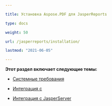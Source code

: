 ```yaml
---

title: Установка Aspose.PDF для JasperReports

type: docs

weight: 50

url: /jasperreports/installation/

lastmod: "2021-06-05"

---
```




**Этот раздел включает следующие темы:**



- [Системные требования](/pdf/jasperreports/system-requirements/)

- [Интеграция с ](/pdf/jasperreports/integration-with-jasperreports/)

- [Интеграция с JasperServer](/pdf/jasperreports/integration-with-jasperserver/)
